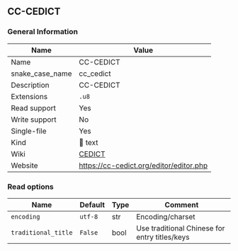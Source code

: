 
## CC-CEDICT ##

### General Information ###
Name | Value
---- | -------
Name | CC-CEDICT
snake_case_name | cc_cedict
Description | CC-CEDICT
Extensions | `.u8`
Read support | Yes
Write support | No
Single-file | Yes
Kind | 📝 text
Wiki | [CEDICT](https://en.wikipedia.org/wiki/CEDICT)
Website | https://cc-cedict.org/editor/editor.php


### Read options ###
Name | Default | Type | Comment
---- | ------- | ---- | -------
`encoding` | `utf-8` | str | Encoding/charset
`traditional_title` | `False` | bool | Use traditional Chinese for entry titles/keys


